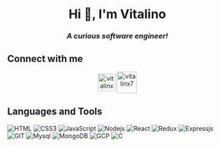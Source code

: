 <h1 align="center">Hi 👋, I'm Vitalino </h1>

<h3 align="center"><i>A curious software engineer!</i></h3>

  

## Connect with me

<p align="center">
<a href="https://linkedin.com/in/vitalinx7" target="blank"><img align="center" src="https://cdn.jsdelivr.net/gh/devicons/devicon/icons/linkedin/linkedin-original.svg" " alt="vitalinx7" height="40" width="40" /></a>
<a href="https://instagram.com/vitalinx7" target="blank"><img align="center" src="https://www.svgrepo.com/show/452229/instagram-1.svg" alt="vitalinx7" height="50" width="45" />
</a>
</p>

## Languages and Tools

![HTML](https://img.shields.io/badge/HTML5-E34F26?style=for-the-badge&logo=html5&logoColor=white)
![CSS3](https://img.shields.io/badge/CSS3-1572B6.svg?style=for-the-badge&logo=CSS3&logoColor=white)
![JavaScript](https://img.shields.io/badge/JavaScript-F7DF1E.svg?style=for-the-badge&logo=JavaScript&logoColor=black)
![Nodejs](https://img.shields.io/badge/Node.js-339933.svg?style=for-the-badge&logo=nodedotjs&logoColor=white)
![React](https://img.shields.io/badge/React-61DAFB.svg?style=for-the-badge&logo=React&logoColor=black)
![Redux](https://img.shields.io/badge/Redux-764ABC.svg?style=for-the-badge&logo=Redux&logoColor=white)
![Expressjs](https://img.shields.io/badge/Express-000000.svg?style=for-the-badge&logo=Express&logoColor=white)
![GIT](https://img.shields.io/badge/Git-F05032.svg?style=for-the-badge&logo=Git&logoColor=white)
![Mysql](https://img.shields.io/badge/MySQL-4479A1.svg?style=for-the-badge&logo=MySQL&logoColor=white)
![MongoDB](https://img.shields.io/badge/MongoDB-47A248.svg?style=for-the-badge&logo=MongoDB&logoColor=white)
![GCP](https://img.shields.io/badge/Google%20Cloud-4285F4.svg?style=for-the-badge&logo=Google-Cloud&logoColor=white)
![C](https://img.shields.io/badge/C-A8B9CC.svg?style=for-the-badge&logo=C&logoColor=black)
<!--![Bootstrap](https://img.shields.io/badge/Bootstrap-7952B3.svg?style=for-the-badge&logo=Bootstrap&logoColor=white)-->
<!--![Tailwind](https://img.shields.io/badge/Tailwind%20CSS-06B6D4.svg?style=for-the-badge&logo=Tailwind-CSS&logoColor=white)-->
<!--![TypeScript](https://img.shields.io/badge/TypeScript-3178C6.svg?style=for-the-badge&logo=TypeScript&logoColor=white)-->
<!--![Nextjs](https://img.shields.io/badge/Next.js-000000.svg?style=for-the-badge&logo=nextdotjs&logoColor=white)-->
![]()
![]()









